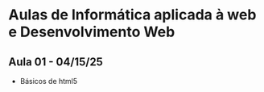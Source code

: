 # Aulas de Informática aplicada à web e Desenvolvimento Web

## Aula 01 - 04/15/25

- Básicos de html5